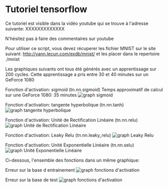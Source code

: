 # Tutoriel tensorflow

Ce tutoriel est visible dans la vidéo youtube qui se trouve à l'adresse suivante:
XXXXXXXXXXXXX

N'hésitez pas à faire des commentaires sur youtube

Pour utiliser ce script, vous devez récuperer les fichier MNIST sur le site suivant:
http://yann.lecun.com/exdb/mnist/
et les placer dans le repertoire ./mnist

Les graphiques suivants ont tous été générés avec un apprentissage sur 200 cycles. Cette apprentissage a pris entre 30 et 40 minutes sur un GeForce 1080

Fonction d'activation: sigmoid (tn.nn.sigmoid)
Temps approximatif de calcul sur une GeForce 1080: 35 minutes
![graph sigmoid](https://github.com/L42Project/Tutoriels/blob/master/Tensorflow/tutoriel5/Figure_sigmoid.png)

Fonction d'activation: tangente hyperbolique (tn.nn.tanh)
![graph tangente hyperbolique](https://github.com/L42Project/Tutoriels/blob/master/Tensorflow/tutoriel5/Figure_tanh.png)

Fonction d'activation: Unité de Rectification Linéaire (tn.nn.relu)
![graph Unité de Rectification Linéaire](https://github.com/L42Project/Tutoriels/blob/master/Tensorflow/tutoriel5/Figure_relu.png)

Fonction d'activation: Leaky Relu (tn.nn.leaky_relu)
![graph Leaky Relu](https://github.com/L42Project/Tutoriels/blob/master/Tensorflow/tutoriel5/Figure_leaku_relu.png)

Fonction d'activation: Unité Exponentielle Linéaire (tn.nn.selu)
![graph Unité Exponentielle Linéaire](https://github.com/L42Project/Tutoriels/blob/master/Tensorflow/tutoriel5/Figure_selu.png)

Ci-dessous, l'ensemble des fonctions dans un même graphique:

Erreur sur la base d entrainement
![graph fonctions d'activation](https://github.com/L42Project/Tutoriels/blob/master/Tensorflow/tutoriel5/Figure_all.png)

Erreur sur la base de test
![graph fonctions d'activation](https://github.com/L42Project/Tutoriels/blob/master/Tensorflow/tutoriel5/Figure_all_2.png)

